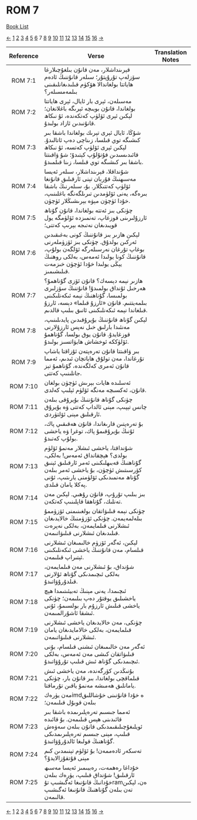 # ROM 7
[Book List](../README.md)

[<-](./chapter_6.md) [1](./chapter_1.md) [2](./chapter_2.md) [3](./chapter_3.md) [4](./chapter_4.md) [5](./chapter_5.md) [6](./chapter_6.md) 7 [8](./chapter_8.md) [9](./chapter_9.md) [10](./chapter_10.md) [11](./chapter_11.md) [12](./chapter_12.md) [13](./chapter_13.md) [14](./chapter_14.md) [15](./chapter_15.md) [16](./chapter_16.md) [->](./chapter_8.md)

| Reference | Verse | Translation Notes |
|:---------:|-------|-------------------|
|ROM 7:1|قېرىنداشلار، مەن قانۇن بىلغۇچىلارغا سۆزلەپ تۇرۇپتۇر؛ سىلەر قانۇننىڭ ئادەم ھاياتتا بولغاندالا ھۆكۈم قىلىدىغانلىقىنى بىلمەمسىلەر؟||
|ROM 7:2|مەسىلەن، ئېرى بار ئايال، ئېرى ھاياتتا بولغاندا، قانۇن بويىچە ئېرىگە باغلانغان؛ لېكىن ئېرى ئۆلۈپ كەتكەندە، ئۇ نىكاھ قانۇنىدىن ئازاد بولىدۇ.||
|ROM 7:3|شۇڭا، ئايال ئېرى تېرىك بولغاندا باشقا بىر كىشىگە توي قىلسا، زىناچى دەپ ئاتالىدۇ. لېكىن ئېرى ئۆلۈپ كەتسە، ئۇ نىكاھ قائىدىسىدىن قۇتۇلۇپ كېتىدۇ؛ شۇ ۋاقىتتا باشقا بىر كىشىگە توي قىلسا، زىنا قىلمىدۇ.||
|ROM 7:4|شۇنداقلا، قېرىنداشلار، سىلەر ئەيسا مەسىھنىڭ قۇربان تېنى ئارقىلىق قانۇنغا ئۆلۈپ كەتتىڭلار. بۇ، سىلەرنىڭ باشقا بىرەگە، يەنى ئۆلۈمدىن تىرىلگەنگە باغلىنىپ، خۇدا ئۈچۈن مېۋە بېرىشىڭلار ئۈچۈن.||
|ROM 7:5|چۈنكى بىز ئەتتە بولغاندا، قانۇن گۇناھ ئارزۇلىرىنى قوزغاپ، تەنمىزدە ئۆلۈمگە يول قويىدىغان نەتىجە بېرىپ كەتتى؛||
|ROM 7:6|لېكىن ھازىر بىز قانۇننىڭ كونى بەغىقىدىن ئەركىن بولدۇق. چۈنكى بىز ئۆزۈملەرنى بوغاپ تۇرغان نەرسىلەرگە ئۆلگەن بولۇپ، قانۇننىڭ كونا يولىدا ئەمەس، بەلكى روھنىڭ يېڭى يولىدا خۇدا ئۈچۈن خىزمەت قىلىشىمىز.||
|ROM 7:7|ھازىر نېمە دېسەك؟ قانۇن ئۆزى گۇناھمۇ؟ ھەرخىل ئۇنداق بولمىدۇ! قانۇننىڭ سۆزلىرى بولمىسا، گۇناھنىڭ نېمە ئىكەنلىكىنى بىلمەيتتىم. قانۇن «ئارزۇ قىلما» دېسە، ئارزۇ قىلغاندا نېمە ئىكەنلىكىنى ئانىق بىلىپ قالدىم.||
|ROM 7:8|لېكىن گۇناھ قانۇننىڭ بۇيرۇقىدىن پايدىلىنىپ، مەنئىدا بارلىق خىل نەپس ئارزۇلارنى قوزغايدۇ. قانۇن يوق بولسا، گۇناھمۇ ئۆلۈككە ئوخشاش ھايۋاتسىز بولىدۇ.||
|ROM 7:9|بىر ۋاقىتتا قانۇن تەرەپتەن ئۇزاقتا ياشاپ تۇرغاندا، مەن تولۇق ھاياتچان ئىدىم، ئەمما قانۇن ئەمرى كەلگەندە، گۇناھمۇ تېز جانلىنىپ كەتتى.||
|ROM 7:10|ئەسلىدە ھايات بېرىش ئۈچۈن بولغان قانۇن، ئەكسىچە مەنگە ئۆلۈم ئېلىپ كەلدى.||
|ROM 7:11|چۈنكى گۇناھ قانۇننىڭ بۇيرۇقى بىلەن چانس تېپىپ، مېنى ئالداپ كەتتى ۋە بۇيرۇق ئارقىلىق مېنى ئۆلتۈردى.||
|ROM 7:12|بۇ تەرەپتىن قارىغاندا، قانۇن ھەقىقىي پاك، ئۇنىڭ بۇيرۇقىمۇ پاك، توغرا ۋە ياخشى بولۇپ كەتىدۇ.||
|ROM 7:13|شۇنداقتا، ياخشى ئىشلار مەنمۇ ئۆلۈم بولدى؟ ھېچقانداق ئەمەس! بەلكى، گۇناھنىڭ قەبىھلىكىنى ئەمر ئارقىلىق ئېنىق كۆرسىتىش ئۈچۈن، بۇ ياخشى ئەمر بىلەن گۇناھ مەنمىدىكى ئۆلۈمنى يارىتىپ، ئۇنى پەكلا يامان قىلدى.||
|ROM 7:14|بىز بىلىپ تۇرۇپ، قانۇن رۇھىي. لېكىن مەن تەنلىك، گۇناھقا قاپلىنىپ كەتكەن.||
|ROM 7:15|چۈنكى نېمە قىلىۋاتقان بولغىنىمنى ئۆزۈممۇ بىلەلمەيمەن. چۈنكى ئۆزۈمنىڭ خالايدىغان ئىشلارنى قىلمايمەن، بەلكى نەپرەت قىلىدىغان ئىشلارنى قىلىۋاتىمەن.||
|ROM 7:16|لېكىن، ئەگەر ئۆزۈم خالىمىغان ئىشلارنى قىلسام، مەن قانۇننىڭ ياخشى ئىكەنلىكىنى ئېتىراپ قىلىمەن.||
|ROM 7:17|شۇنداق، بۇ ئىشلارنى مەن قىلمايمەن، بەلكى ئىچىمدىكى گۇناھ ئۇلارنى قىلدۇرۇۋاتىدۇ.||
|ROM 7:18|ئىچىمدا، يەنى مېنىڭ تەبيئىتىمدا ھېچ ياخشىلىق يوقتۇر دەپ بىلىمەن؛ چۈنكى ياخشى قىلىش ئارزۇم بار بولسىمۇ، ئۇنى ئىشقا ئاشۇرالمىمەن.||
|ROM 7:19|چۈنكى، مەن خالايدىغان ياخشى ئىشلارنى قىلمايمەن، بەلكى خالامايدىغان يامان ئىشلارنى قىلىۋاتىمەن.||
|ROM 7:20|ئەگەر مەن خالىمىغان ئىشنى قىلسام، بۇنى قىلىۋاتقان كىشى مەن ئەمەس، بەلكى ئىچىمدىكى گۇناھ ئىش قىلىپ تۇرۇۋاتىدۇ.||
|ROM 7:21|بۇنىڭدىن كۆرگەندە، مەن ياخشى ئىش قىلماقچى بولغاندا، بىر قانۇن بار، چۈنكى يامانلىق ھەمىشە مەنمۇ ياقىن تۇرماقتا.||
|ROM 7:22|مەن يۈرەكimdە خۇدا قانۇنىنى خۇشاللىق بىلەن قوبۇل قىلىمەن؛||
|ROM 7:23|ئەمما جىسىم تەرەپلىرىمدە باشقا بىر قائىدىنى ھېس قىلىمەن. بۇ قائىدە ئويلىغۇچىلىقىمدىكى قانۇن بىلەن سەۋەش قىلىپ، مېنى جىسىم تەرەپلىرىمدىكى گۇناھنىڭ قولىغا ئالدۇرۇۋاتىدۇ.||
|ROM 7:24|تەسكەر ئادەممەن! بۇ ئۆلۈم تېنىمدىن كىم مېنى قۇتقۇزالايدۇ؟||
|ROM 7:25|خۇداغا رەھمەت، رەببىمىز ئەيسا مەسىھ ئارقىلىق! شۇنداق قىلىپ، يۈرەك بىلەن خۇدانىڭ قانۇنىغا ئەگىشىپ تۇramەن، لېكىن تەن بىلەن گۇناھنىڭ قانۇنىغا ئەگىشىپ قالىمەن.||


[<-](./chapter_6.md) [1](./chapter_1.md) [2](./chapter_2.md) [3](./chapter_3.md) [4](./chapter_4.md) [5](./chapter_5.md) [6](./chapter_6.md) 7 [8](./chapter_8.md) [9](./chapter_9.md) [10](./chapter_10.md) [11](./chapter_11.md) [12](./chapter_12.md) [13](./chapter_13.md) [14](./chapter_14.md) [15](./chapter_15.md) [16](./chapter_16.md) [->](./chapter_8.md)